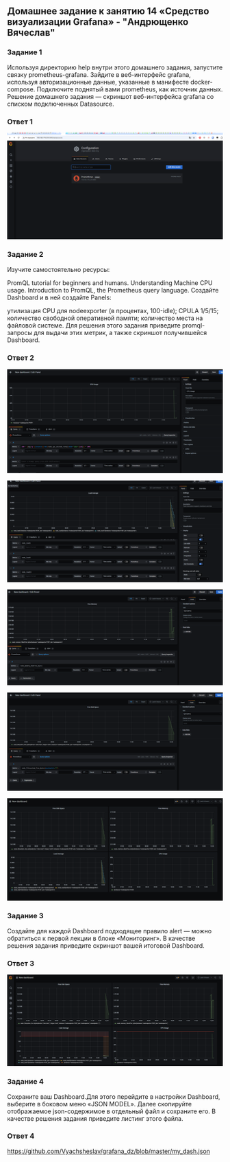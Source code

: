## Домашнее задание к занятию 14 «Средство визуализации Grafana» - "Андрющенко Вячеслав"

### Задание 1  

Используя директорию help внутри этого домашнего задания, запустите связку prometheus-grafana.
Зайдите в веб-интерфейс grafana, используя авторизационные данные, указанные в манифесте docker-compose.
Подключите поднятый вами prometheus, как источник данных.
Решение домашнего задания — скриншот веб-интерфейса grafana со списком подключенных Datasource.

### Ответ 1

![](/pic/1.png)

### Задание 2  

Изучите самостоятельно ресурсы:

PromQL tutorial for beginners and humans.
Understanding Machine CPU usage.
Introduction to PromQL, the Prometheus query language.
Создайте Dashboard и в ней создайте Panels:

утилизация CPU для nodeexporter (в процентах, 100-idle);
CPULA 1/5/15;
количество свободной оперативной памяти;
количество места на файловой системе.
Для решения этого задания приведите promql-запросы для выдачи этих метрик, а также скриншот получившейся Dashboard.

### Ответ 2

![](/pic/2.png)

![](/pic/2_1.png)

![](/pic/2_2.png)

![](/pic/2_3.png)

![](/pic/2_4.png)

### Задание 3  

Создайте для каждой Dashboard подходящее правило alert — можно обратиться к первой лекции в блоке «Мониторинг».
В качестве решения задания приведите скриншот вашей итоговой Dashboard.

### Ответ 3

![](/pic/3.png)

### Задание 4  

Сохраните ваш Dashboard.Для этого перейдите в настройки Dashboard, выберите в боковом меню «JSON MODEL». Далее скопируйте отображаемое json-содержимое в отдельный файл и сохраните его.
В качестве решения задания приведите листинг этого файла.

### Ответ 4  

<https://github.com/Vyachsheslav/grafana_dz/blob/master/my_dash.json>

